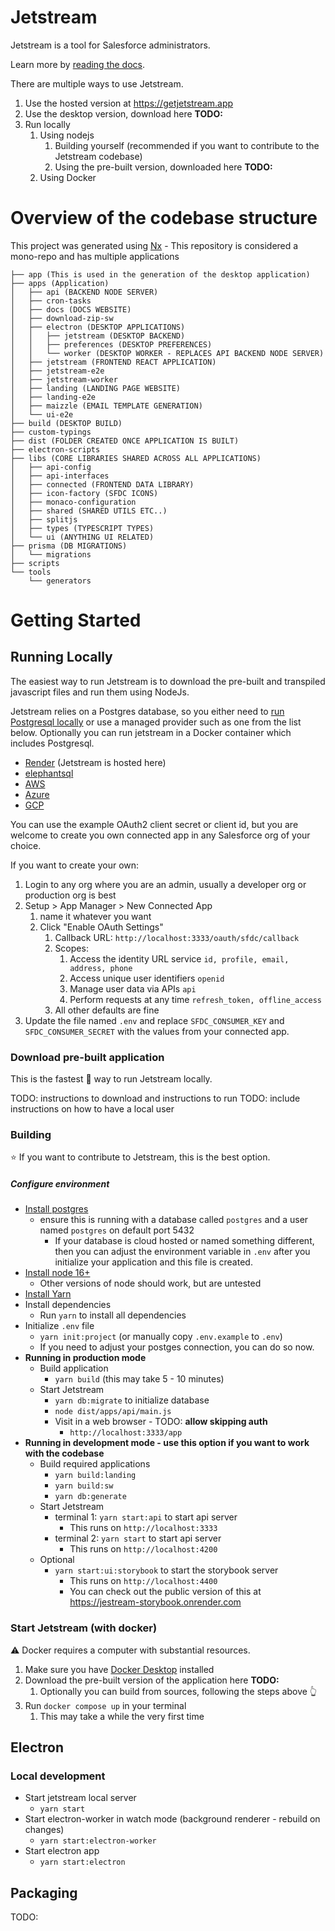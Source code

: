 # Jetstream

Jetstream is a tool for Salesforce administrators.

Learn more by [reading the docs](https://docs.getjetstream.app/).

There are multiple ways to use Jetstream.

1. Use the hosted version at https://getjetstream.app
2. Use the desktop version, download here **TODO:**
3. Run locally
   1. Using nodejs
      1. Building yourself (recommended if you want to contribute to the Jetstream codebase)
      2. Using the pre-built version, downloaded here **TODO:**
   2. Using Docker

# Overview of the codebase structure

This project was generated using [Nx](https://nx.dev) - This repository is considered a mono-repo and has multiple applications

```
├── app (This is used in the generation of the desktop application)
├── apps (Application)
│   ├── api (BACKEND NODE SERVER)
│   ├── cron-tasks
│   ├── docs (DOCS WEBSITE)
│   ├── download-zip-sw
│   ├── electron (DESKTOP APPLICATIONS)
│   │   ├── jetstream (DESKTOP BACKEND)
│   │   ├── preferences (DESKTOP PREFERENCES)
│   │   └── worker (DESKTOP WORKER - REPLACES API BACKEND NODE SERVER)
│   ├── jetstream (FRONTEND REACT APPLICATION)
│   ├── jetstream-e2e
│   ├── jetstream-worker
│   ├── landing (LANDING PAGE WEBSITE)
│   ├── landing-e2e
│   ├── maizzle (EMAIL TEMPLATE GENERATION)
│   └── ui-e2e
├── build (DESKTOP BUILD)
├── custom-typings
├── dist (FOLDER CREATED ONCE APPLICATION IS BUILT)
├── electron-scripts
├── libs (CORE LIBRARIES SHARED ACROSS ALL APPLICATIONS)
│   ├── api-config
│   ├── api-interfaces
│   ├── connected (FRONTEND DATA LIBRARY)
│   ├── icon-factory (SFDC ICONS)
│   ├── monaco-configuration
│   ├── shared (SHARED UTILS ETC..)
│   ├── splitjs
│   ├── types (TYPESCRIPT TYPES)
│   └── ui (ANYTHING UI RELATED)
├── prisma (DB MIGRATIONS)
│   └── migrations
├── scripts
└── tools
    └── generators
```

# Getting Started

## Running Locally

The easiest way to run Jetstream is to download the pre-built and transpiled javascript files and run them using NodeJs.

Jetstream relies on a Postgres database, so you either need to [run Postgresql locally](https://www.postgresql.org/download/) or use a managed provider such as one from the list below. Optionally you can run jetstream in a Docker container which includes Postgresql.

- [Render](https://render.com/) (Jetstream is hosted here)
- [elephantsql](https://www.elephantsql.com/plans.html)
- [AWS](https://aws.amazon.com/rds/postgresql/)
- [Azure](https://azure.microsoft.com/en-us/services/postgresql/)
- [GCP](https://cloud.google.com/sql/docs/postgres)

You can use the example OAuth2 client secret or client id, but you are welcome to create you own connected app in any Salesforce org of your choice.

If you want to create your own:

1. Login to any org where you are an admin, usually a developer org or production org is best
2. Setup > App Manager > New Connected App
   1. name it whatever you want
   2. Click "Enable OAuth Settings"
      1. Callback URL: `http://localhost:3333/oauth/sfdc/callback`
      2. Scopes:
         1. Access the identity URL service `id, profile, email, address, phone`
         2. Access unique user identifiers `openid`
         3. Manage user data via APIs `api`
         4. Perform requests at any time `refresh_token, offline_access`
      3. All other defaults are fine
3. Update the file named `.env` and replace `SFDC_CONSUMER_KEY` and `SFDC_CONSUMER_SECRET` with the values from your connected app.

### Download pre-built application

This is the fastest 🏃 way to run Jetstream locally.

TODO: instructions to download and instructions to run
TODO: include instructions on how to have a local user

### Building

⭐ If you want to contribute to Jetstream, this is the best option.

##### Configure environment

- [Install postgres](https://www.postgresql.org/download/)
  - ensure this is running with a database called `postgres` and a user named `postgres` on default port 5432
    - If your database is cloud hosted or named something different, then you can adjust the environment variable in `.env` after you initialize your application and this file is created.
- [Install node 16+](https://nodejs.org/en/download/)
  - Other versions of node should work, but are untested
- [Install Yarn](https://classic.yarnpkg.com/lang/en/docs/install/#mac-stable)
- Install dependencies
  - Run `yarn` to install all dependencies
- Initialize `.env` file
  - `yarn init:project` (or manually copy `.env.example` to `.env`)
  - If you need to adjust your postges connection, you can do so now.
- **Running in production mode**
  - Build application
    - `yarn build` (this may take 5 - 10 minutes)
  - Start Jetstream
    - `yarn db:migrate` to initialize database
    - `node dist/apps/api/main.js`
    - Visit in a web browser - TODO: **allow skipping auth**
      - `http://localhost:3333/app`
- **Running in development mode - use this option if you want to work with the codebase**
  - Build required applications
    - `yarn build:landing`
    - `yarn build:sw`
    - `yarn db:generate`
  - Start Jetstream
    - terminal 1: `yarn start:api` to start api server
      - This runs on `http://localhost:3333`
    - terminal 2: `yarn start` to start api server
      - This runs on `http://localhost:4200`
  - Optional
    - `yarn start:ui:storybook` to start the storybook server
      - This runs on `http://localhost:4400`
      - You can check out the public version of this at https://jestream-storybook.onrender.com

### Start Jetstream (with docker)

⚠️ Docker requires a computer with substantial resources.

1. Make sure you have [Docker Desktop](https://www.docker.com/products/docker-desktop/) installed
2. Download the pre-built version of the application here **TODO:**
   1. Optionally you can build from sources, following the steps above 👆
3. Run `docker compose up` in your terminal
   1. This may take a while the very first time

## Electron

### Local development

- Start jetstream local server
  - `yarn start`
- Start electron-worker in watch mode (background renderer - rebuild on changes)
  - `yarn start:electron-worker`
- Start electron app
  - `yarn start:electron`

## Packaging

TODO:
